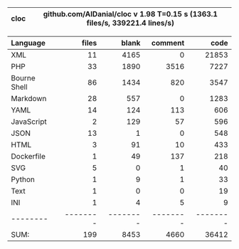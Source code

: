 cloc|github.com/AlDanial/cloc v 1.98  T=0.15 s (1363.1 files/s, 339221.4 lines/s)
--- | ---

Language|files|blank|comment|code
:-------|-------:|-------:|-------:|-------:
XML|11|4165|0|21853
PHP|33|1890|3516|7227
Bourne Shell|86|1434|820|3547
Markdown|28|557|0|1283
YAML|14|124|113|606
JavaScript|2|129|57|596
JSON|13|1|0|548
HTML|3|91|10|433
Dockerfile|1|49|137|218
SVG|5|0|1|40
Python|1|9|1|33
Text|1|0|0|19
INI|1|4|5|9
--------|--------|--------|--------|--------
SUM:|199|8453|4660|36412
